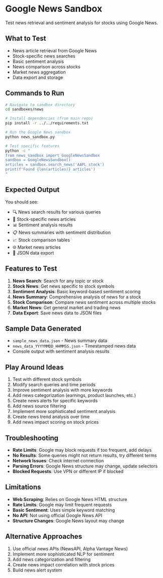 # Google News Sandbox

Test news retrieval and sentiment analysis for stocks using Google News.

## What to Test

- News article retrieval from Google News
- Stock-specific news searches
- Basic sentiment analysis
- News comparison across stocks
- Market news aggregation
- Data export and storage

## Commands to Run

```bash
# Navigate to sandbox directory
cd sandboxes/news

# Install dependencies (from main repo)
pip install -r ../../requirements.txt

# Run the Google News sandbox
python news_sandbox.py

# Test specific features
python -c "
from news_sandbox import GoogleNewsSandbox
sandbox = GoogleNewsSandbox()
articles = sandbox.search_news('AAPL stock')
print(f'Found {len(articles)} articles')
"
```

## Expected Output

You should see:
- 🔍 News search results for various queries
- 📰 Stock-specific news articles
- 📊 Sentiment analysis results
- 📋 News summaries with sentiment distribution
- 📈 Stock comparison tables
- 🌐 Market news articles
- 💾 JSON data export

## Features to Test

1. **News Search**: Search for any topic or stock
2. **Stock News**: Get news specific to stock symbols
3. **Sentiment Analysis**: Basic keyword-based sentiment scoring
4. **News Summary**: Comprehensive analysis of news for a stock
5. **Stock Comparison**: Compare news sentiment across multiple stocks
6. **Market News**: Get general market and trading news
7. **Data Export**: Save news data to JSON files

## Sample Data Generated

- `sample_news_data.json` - News summary data
- `news_data_YYYYMMDD_HHMMSS.json` - Timestamped news data
- Console output with sentiment analysis results

## Play Around Ideas

1. Test with different stock symbols
2. Modify search queries and time periods
3. Improve sentiment analysis with more keywords
4. Add news categorization (earnings, product launches, etc.)
5. Create news alerts for specific keywords
6. Add news source filtering
7. Implement more sophisticated sentiment analysis
8. Create news trend analysis over time
9. Add news impact scoring on stock prices

## Troubleshooting

- **Rate Limits**: Google may block requests if too frequent, add delays
- **No Results**: Some queries might not return results, try different terms
- **Network Issues**: Check internet connection
- **Parsing Errors**: Google News structure may change, update selectors
- **Blocked Requests**: Use VPN or different IP if blocked

## Limitations

- **Web Scraping**: Relies on Google News HTML structure
- **Rate Limits**: Google may limit frequent requests
- **Basic Sentiment**: Uses simple keyword matching
- **No API**: Not using official Google News API
- **Structure Changes**: Google News layout may change

## Alternative Approaches

1. Use official news APIs (NewsAPI, Alpha Vantage News)
2. Implement more sophisticated NLP for sentiment
3. Add news categorization and filtering
4. Create news impact correlation with stock prices
5. Build news alert system 